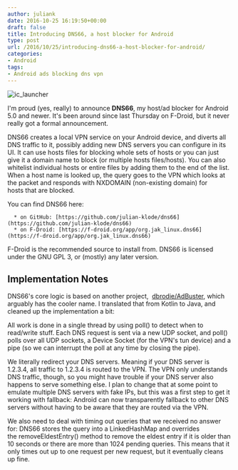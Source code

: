 ```yaml
---
author: juliank
date: 2016-10-25 16:19:50+00:00
draft: false
title: Introducing DNS66, a host blocker for Android
type: post
url: /2016/10/25/introducing-dns66-a-host-blocker-for-android/
categories:
- Android
tags:
- Android ads blocking dns vpn
---
```


![ic_launcher](https://juliank.files.wordpress.com/2016/10/ic_launcher.png)


I'm proud (yes, really) to announce **DNS66**, my host/ad blocker for Android 5.0 and newer. It's been around since last Thursday on F-Droid, but it never really got a formal announcement.

DNS66 creates a local VPN service on your Android device, and diverts all DNS traffic to it, possibly adding new DNS servers you can configure in its UI. It can use hosts files for blocking whole sets of hosts or you can just give it a domain name to block (or multiple hosts files/hosts). You can also whitelist individual hosts or entire files by adding them to the end of the list. When a host name is looked up, the query goes to the VPN which looks at the packet and responds with NXDOMAIN (non-existing domain) for hosts that are blocked.

You can find DNS66 here:



	  * on GitHub: [https://github.com/julian-klode/dns66](https://github.com/julian-klode/dns66)
	  * on F-Droid: [https://f-droid.org/app/org.jak_linux.dns66](https://f-droid.org/app/org.jak_linux.dns66)

F-Droid is the recommended source to install from. DNS66 is licensed under the GNU GPL 3, or (mostly) any later version.


## Implementation Notes


DNS66's core logic is based on another project,  [dbrodie/AdBuster](https://github.com/dbrodie/AdBuster), which arguably has the cooler name. I translated that from Kotlin to Java, and cleaned up the implementation a bit:

All work is done in a single thread by using poll() to detect when to read/write stuff. Each DNS request is sent via a new UDP socket, and poll() polls over all UDP sockets, a Device Socket (for the VPN's tun device) and a pipe (so we can interrupt the poll at any time by closing the pipe).

We literally redirect your DNS servers. Meaning if your DNS server is 1.2.3.4, all traffic to 1.2.3.4 is routed to the VPN. The VPN only understands DNS traffic, though, so you might have trouble if your DNS server also happens to serve something else. I plan to change that at some point to emulate multiple DNS servers with fake IPs, but this was a first step to get it working with fallback: Android can now transparently fallback to other DNS servers without having to be aware that they are routed via the VPN.

We also need to deal with timing out queries that we received no answer for: DNS66 stores the query into a LinkedHashMap and overrides the removeEldestEntry() method to remove the eldest entry if it is older than 10 seconds or there are more than 1024 pending queries. This means that it only times out up to one request per new request, but it eventually cleans up fine.


